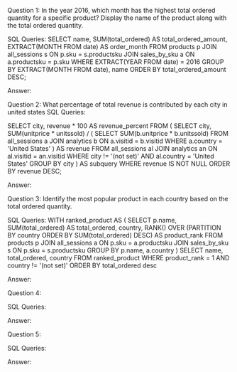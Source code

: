 Question 1: 
In the year 2016, which month has the highest total ordered quantity for a specific product? Display the name of the product along with the total ordered quantity.

SQL Queries:
SELECT
  name,
  SUM(total_ordered) AS total_ordered_amount,
  EXTRACT(MONTH FROM date) AS order_month
FROM
  products p
JOIN
  all_sessions s ON p.sku = s.productsku
JOIN
  sales_by_sku a ON a.productsku = p.sku
WHERE
  EXTRACT(YEAR FROM date) = 2016
GROUP BY
  EXTRACT(MONTH FROM date), name
ORDER BY
  total_ordered_amount DESC;

Answer: 



Question 2: 
What percentage of total revenue is contributed by each city in united states
SQL Queries:

SELECT
  city,
  revenue * 100 AS revenue_percent
FROM (
  SELECT
    city,
    SUM(unitprice * unitssold) / (
      SELECT SUM(b.unitprice * b.unitssold)
      FROM all_sessions a
      JOIN analytics b ON a.visitid = b.visitid
      WHERE a.country = 'United States'
    ) AS revenue
  FROM 
    all_sessions al
  JOIN
    analytics an ON al.visitid = an.visitid
  WHERE
    city != '(not set)' AND al.country = 'United States'
  GROUP BY
    city
) AS subquery
WHERE 
  revenue IS NOT NULL
ORDER BY
  revenue DESC;

Answer:



Question 3: 
Identify the most popular product in each country based on the total ordered quantity.

SQL Queries:
WITH ranked_product AS (
  SELECT
    p.name,
    SUM(total_ordered) AS total_ordered,
    country,
    RANK() OVER (PARTITION BY country ORDER BY SUM(total_ordered) DESC) AS product_rank
  FROM
    products p
  JOIN
    all_sessions a ON p.sku = a.productsku
  JOIN
    sales_by_sku s ON p.sku = s.productsku
  GROUP BY
    p.name, a.country
)
SELECT
  name,
  total_ordered,
  country
FROM
  ranked_product
WHERE
  product_rank = 1 AND country != '(not set)'
ORDER BY
  total_ordered desc


Answer:



Question 4: 

SQL Queries:

Answer:



Question 5: 

SQL Queries:

Answer:

